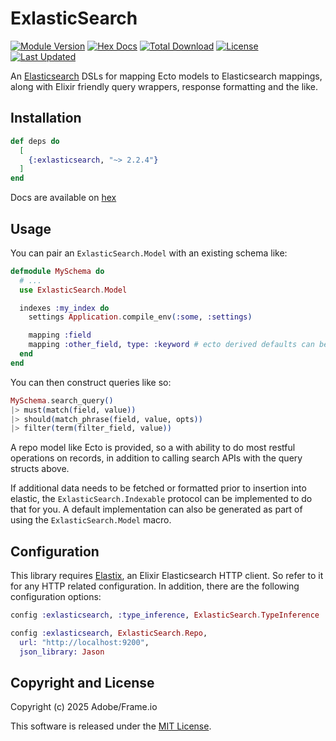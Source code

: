 # ExlasticSearch

[![Module Version](https://img.shields.io/hexpm/v/exlasticsearch.svg)](https://hex.pm/packages/exlasticsearch)
[![Hex Docs](https://img.shields.io/badge/hex-docs-lightgreen.svg)](https://hexdocs.pm/exlasticsearch/)
[![Total Download](https://img.shields.io/hexpm/dt/exlasticsearch.svg)](https://hex.pm/packages/exlasticsearch)
[![License](https://img.shields.io/hexpm/l/exlasticsearch.svg)](https://github.com/Frameio/exlasticsearch/blob/master/LICENSE)
[![Last Updated](https://img.shields.io/github/last-commit/Frameio/exlasticsearch.svg)](https://github.com/Frameio/exlasticsearch/commits/master)

An [Elasticsearch](https://www.elastic.co/elasticsearch/) DSLs for mapping Ecto
models to Elasticsearch mappings, along with Elixir friendly query wrappers,
response formatting and the like.

## Installation

```elixir
def deps do
  [
    {:exlasticsearch, "~> 2.2.4"}
  ]
end
```

Docs are available on [hex](https://hexdocs.pm/exlasticsearch/)

## Usage

You can pair an `ExlasticSearch.Model` with an existing schema like:

```elixir
defmodule MySchema do
  # ...
  use ExlasticSearch.Model

  indexes :my_index do
    settings Application.compile_env(:some, :settings)

    mapping :field
    mapping :other_field, type: :keyword # ecto derived defaults can be overridden
  end
end
```

You can then construct queries like so:

```elixir
MySchema.search_query()
|> must(match(field, value))
|> should(match_phrase(field, value, opts))
|> filter(term(filter_field, value))
```

A repo model like Ecto is provided, so a with ability to do most restful operations on records, in
addition to calling search APIs with the query structs above.

If additional data needs to be fetched or formatted prior to insertion into elastic, the `ExlasticSearch.Indexable`
protocol can be implemented to do that for you. A default implementation can also be generated as part of using
the `ExlasticSearch.Model` macro.

## Configuration

This library requires [Elastix](https://hex.pm/packages/elastix), an Elixir Elasticsearch HTTP client. So refer to it for any HTTP related configuration. In addition, there are the following configuration options:

```elixir
config :exlasticsearch, :type_inference, ExlasticSearch.TypeInference

config :exlasticsearch, ExlasticSearch.Repo,
  url: "http://localhost:9200",
  json_library: Jason
```

## Copyright and License

Copyright (c) 2025 Adobe/Frame.io

This software is released under the [MIT License](./LICENSE.md).
